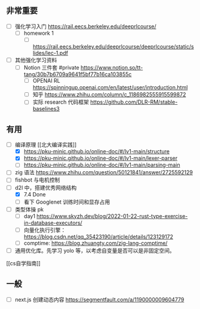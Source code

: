 ## 非常重要
- [ ] 强化学习入门 https://rail.eecs.berkeley.edu/deeprlcourse/
    - [ ] homework 1
        - [ ] https://rail.eecs.berkeley.edu/deeprlcourse/deeprlcourse/static/slides/lec-1.pdf
- [ ] 其他强化学习资料
    - [ ] Notion 三件套 #private https://www.notion.so/tt-tang/30b7b6709a9641f5bf77b16ca103855c
        - [ ] OPENAI RL https://spinningup.openai.com/en/latest/user/introduction.html
        - [ ] 知乎 https://www.zhihu.com/column/c_1186982555915599872
        - [ ] 实际 research 代码框架 https://github.com/DLR-RM/stable-baselines3

## 有用
- [ ] 编译原理 [[北大编译实践]]
    - [x] https://pku-minic.github.io/online-doc/#/lv1-main/structure
    - [x] https://pku-minic.github.io/online-doc/#/lv1-main/lexer-parser
    - [ ] https://pku-minic.github.io/online-doc/#/lv1-main/parsing-main
- [ ] zig 语法 https://www.zhihu.com/question/50121841/answer/2725592129
- [ ] fishbot 与电机控制
- [ ] d2l 中，搭建优秀网络结构
    - [x] 7.4 Done
    - [ ] 看下 Googlenet 训练时间和显存占用
- [ ] 类型体操 pk
    - [ ] day1 https://www.skyzh.dev/blog/2022-01-22-rust-type-exercise-in-database-executors/
    - [ ] 向量化执行引擎： https://blog.csdn.net/qq_35423190/article/details/123129172
    - [ ] comptime: https://blog.zhuangty.com/zig-lang-comptime/
- [ ] 通用优化库。先学习 yolo 等，以考虑自变量是否可以是非固定空间。

[[cs自学指南]]

## 一般
- [ ] next.js 创建动态内容 https://segmentfault.com/a/1190000009604779
